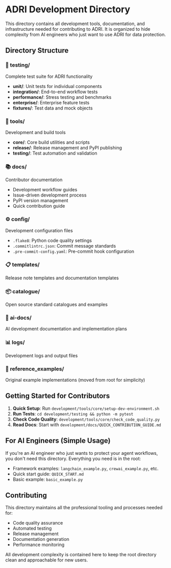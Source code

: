 # ADRI Development Directory

This directory contains all development tools, documentation, and infrastructure needed for contributing to ADRI. It is organized to hide complexity from AI engineers who just want to use ADRI for data protection.

## Directory Structure

### 🧪 testing/
Complete test suite for ADRI functionality
- **unit/**: Unit tests for individual components
- **integration/**: End-to-end workflow tests
- **performance/**: Stress testing and benchmarks
- **enterprise/**: Enterprise feature tests
- **fixtures/**: Test data and mock objects

### 🔧 tools/
Development and build tools
- **core/**: Core build utilities and scripts
- **release/**: Release management and PyPI publishing
- **testing/**: Test automation and validation

### 📚 docs/
Contributor documentation
- Development workflow guides
- Issue-driven development process
- PyPI version management
- Quick contribution guide

### ⚙️ config/
Development configuration files
- `.flake8`: Python code quality settings
- `.commitlintrc.json`: Commit message standards
- `.pre-commit-config.yaml`: Pre-commit hook configuration

### 📋 templates/
Release note templates and documentation templates

### 📦 catalogue/
Open source standard catalogues and examples

### 🤖 ai-docs/
AI development documentation and implementation plans

### 📊 logs/
Development logs and output files

### 🎯 reference_examples/
Original example implementations (moved from root for simplicity)

## Getting Started for Contributors

1. **Quick Setup**: Run `development/tools/core/setup-dev-environment.sh`
2. **Run Tests**: `cd development/testing && python -m pytest`
3. **Check Code Quality**: `development/tools/core/check_code_quality.py`
4. **Read Docs**: Start with `development/docs/QUICK_CONTRIBUTION_GUIDE.md`

## For AI Engineers (Simple Usage)

If you're an AI engineer who just wants to protect your agent workflows, you don't need this directory. Everything you need is in the root:

- Framework examples: `langchain_example.py`, `crewai_example.py`, etc.
- Quick start guide: `QUICK_START.md`
- Basic example: `basic_example.py`

## Contributing

This directory maintains all the professional tooling and processes needed for:
- Code quality assurance
- Automated testing
- Release management
- Documentation generation
- Performance monitoring

All development complexity is contained here to keep the root directory clean and approachable for new users.
